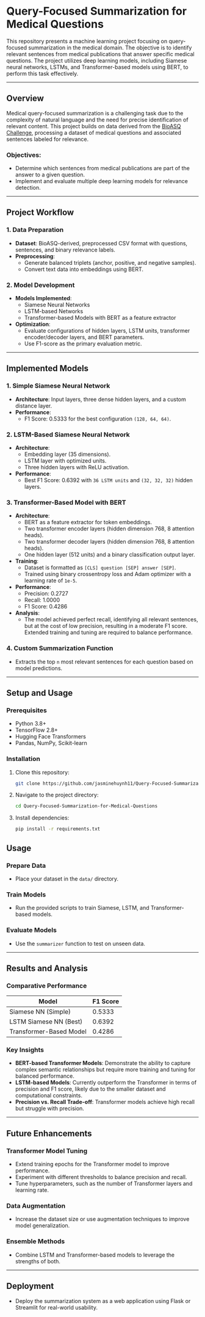 # Query-Focused Summarization for Medical Questions

This repository presents a machine learning project focusing on query-focused summarization in the medical domain. The objective is to identify relevant sentences from medical publications that answer specific medical questions. The project utilizes deep learning models, including Siamese neural networks, LSTMs, and Transformer-based models using BERT, to perform this task effectively.

---
## Overview

Medical query-focused summarization is a challenging task due to the complexity of natural language and the need for precise identification of relevant content. This project builds on data derived from the [BioASQ Challenge](http://www.bioasq.org/), processing a dataset of medical questions and associated sentences labeled for relevance.

### Objectives:
- Determine which sentences from medical publications are part of the answer to a given question.
- Implement and evaluate multiple deep learning models for relevance detection.

---

## Project Workflow

### 1. Data Preparation
- **Dataset**: BioASQ-derived, preprocessed CSV format with questions, sentences, and binary relevance labels.
- **Preprocessing**:
  - Generate balanced triplets (anchor, positive, and negative samples).
  - Convert text data into embeddings using BERT.

### 2. Model Development
- **Models Implemented**:
  - Siamese Neural Networks
  - LSTM-based Networks
  - Transformer-based Models with BERT as a feature extractor
- **Optimization**:
  - Evaluate configurations of hidden layers, LSTM units, transformer encoder/decoder layers, and BERT parameters.
  - Use F1-score as the primary evaluation metric.

---

## Implemented Models

### 1. Simple Siamese Neural Network
- **Architecture**: Input layers, three dense hidden layers, and a custom distance layer.
- **Performance**:
  - F1 Score: 0.5333 for the best configuration `(128, 64, 64)`.

### 2. LSTM-Based Siamese Neural Network
- **Architecture**:
  - Embedding layer (35 dimensions).
  - LSTM layer with optimized units.
  - Three hidden layers with ReLU activation.
- **Performance**:
  - Best F1 Score: 0.6392 with `36 LSTM units` and `(32, 32, 32)` hidden layers.

### 3. Transformer-Based Model with BERT
- **Architecture**:
  - BERT as a feature extractor for token embeddings.
  - Two transformer encoder layers (hidden dimension 768, 8 attention heads).
  - Two transformer decoder layers (hidden dimension 768, 8 attention heads).
  - One hidden layer (512 units) and a binary classification output layer.
- **Training**:
  - Dataset is formatted as `[CLS] question [SEP] answer [SEP]`.
  - Trained using binary crossentropy loss and Adam optimizer with a learning rate of `1e-5`.
- **Performance**:
  - Precision: 0.2727
  - Recall: 1.0000
  - F1 Score: 0.4286
- **Analysis**:
  - The model achieved perfect recall, identifying all relevant sentences, but at the cost of low precision, resulting in a moderate F1 score. Extended training and tuning are required to balance performance.

### 4. Custom Summarization Function
- Extracts the top `n` most relevant sentences for each question based on model predictions.

---

## Setup and Usage

### Prerequisites
- Python 3.8+
- TensorFlow 2.8+
- Hugging Face Transformers
- Pandas, NumPy, Scikit-learn

### Installation
1. Clone this repository:
   ```bash
   git clone https://github.com/jasminehuynh11/Query-Focused-Summarization-for-Medical-Questions.git
   ```

2. Navigate to the project directory:
   ```bash
   cd Query-Focused-Summarization-for-Medical-Questions
   ```

3. Install dependencies:
   ```bash
   pip install -r requirements.txt
   ```

## Usage

### Prepare Data
- Place your dataset in the `data/` directory.

### Train Models
- Run the provided scripts to train Siamese, LSTM, and Transformer-based models.

### Evaluate Models
- Use the `summarizer` function to test on unseen data.

---

## Results and Analysis

### Comparative Performance

| Model                    | F1 Score |
|--------------------------|----------|
| Siamese NN (Simple)      | 0.5333   |
| LSTM Siamese NN (Best)   | 0.6392   |
| Transformer-Based Model  | 0.4286   |

### Key Insights

- **BERT-based Transformer Models**: Demonstrate the ability to capture complex semantic relationships but require more training and tuning for balanced performance.
- **LSTM-based Models**: Currently outperform the Transformer in terms of precision and F1 score, likely due to the smaller dataset and computational constraints.
- **Precision vs. Recall Trade-off**: Transformer models achieve high recall but struggle with precision.

---

## Future Enhancements

### Transformer Model Tuning
- Extend training epochs for the Transformer model to improve performance.
- Experiment with different thresholds to balance precision and recall.
- Tune hyperparameters, such as the number of Transformer layers and learning rate.

### Data Augmentation
- Increase the dataset size or use augmentation techniques to improve model generalization.

### Ensemble Methods
- Combine LSTM and Transformer-based models to leverage the strengths of both.

---

## Deployment
- Deploy the summarization system as a web application using Flask or Streamlit for real-world usability.
